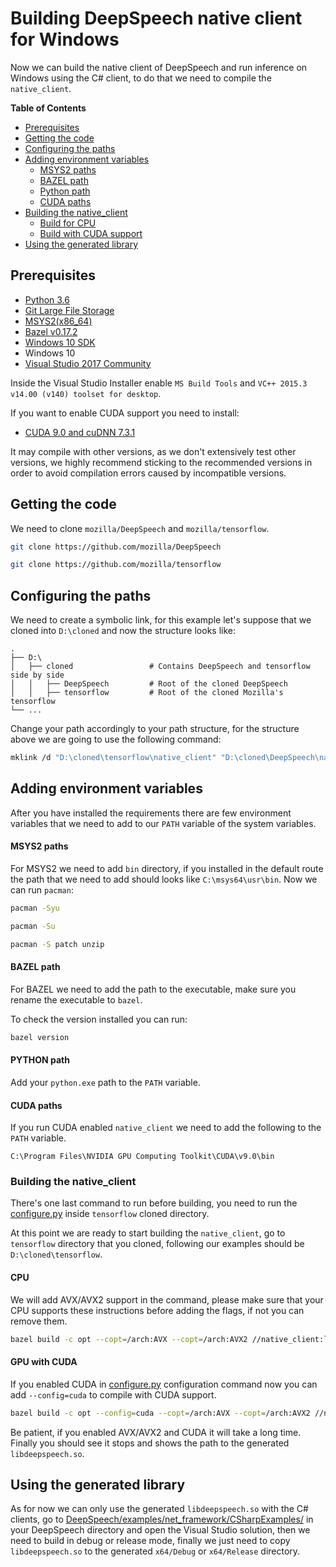 # Building DeepSpeech native client for Windows

Now we can build the native client of DeepSpeech and run inference on Windows using the C# client, to do that we need to compile the `native_client`.

**Table of Contents**

- [Prerequisites](#prerequisites)
- [Getting the code](#getting-the-code)
- [Configuring the paths](#configuring-the-paths)
- [Adding environment variables](#adding-environment-variables)
    - [MSYS2 paths](#msys2-paths)
    - [BAZEL path](#bazel-path)
    - [Python path](#python-path)
    - [CUDA paths](#cuda-paths)
- [Building the native_client](#building-the-native_client)
    - [Build for CPU](#cpu)
    - [Build with CUDA support](#gpu-with-cuda)
- [Using the generated library](#using-the-generated-library)
## Prerequisites

* [Python 3.6](https://www.python.org/)
* [Git Large File Storage](https://git-lfs.github.com/)
* [MSYS2(x86_64)](https://www.msys2.org/)
* [Bazel v0.17.2](https://github.com/bazelbuild/bazel/releases)
* [Windows 10 SDK](https://developer.microsoft.com/en-us/windows/downloads/windows-10-sdk)
* Windows 10
* [Visual Studio 2017 Community](https://visualstudio.microsoft.com/vs/community/) 

Inside the Visual Studio Installer enable `MS Build Tools` and `VC++ 2015.3 v14.00 (v140) toolset for desktop`.

If you want to enable CUDA support you need to install:

* [CUDA 9.0 and cuDNN 7.3.1](https://developer.nvidia.com/cuda-90-download-archive) 

It may compile with other versions, as we don't extensively test other versions, we highly recommend sticking to the recommended versions in order to avoid compilation errors caused by incompatible versions.

## Getting the code

We need to clone `mozilla/DeepSpeech` and `mozilla/tensorflow`.

```bash
git clone https://github.com/mozilla/DeepSpeech
```

```bash
git clone https://github.com/mozilla/tensorflow
```

## Configuring the paths

We need to create a symbolic link, for this example let's suppose that we cloned into `D:\cloned` and now the structure looks like:

    .
    ├── D:\
    │   ├── cloned                 # Contains DeepSpeech and tensorflow side by side
    │   │   ├── DeepSpeech         # Root of the cloned DeepSpeech
    │   │   ├── tensorflow         # Root of the cloned Mozilla's tensorflow 
    └── ...

Change your path accordingly to your path structure, for the structure above we are going to use the following command:

```bash
mklink /d "D:\cloned\tensorflow\native_client" "D:\cloned\DeepSpeech\native_client"
```

## Adding environment variables

After you have installed the requirements there are few environment variables that we need to add to our `PATH` variable of the system variables.

#### MSYS2 paths

For MSYS2 we need to add `bin` directory, if you installed in the default route the path that we need to add should looks like `C:\msys64\usr\bin`. Now we can run `pacman`:

```bash
pacman -Syu
```

```bash
pacman -Su
```

```bash
pacman -S patch unzip
```

#### BAZEL path

For BAZEL we need to add the path to the executable, make sure you rename the executable to `bazel`.

To check the version installed you can run:

```bash
bazel version
```

#### PYTHON path

Add your `python.exe` path to the `PATH` variable.


#### CUDA paths

If you run CUDA enabled `native_client` we need to add the following to the `PATH` variable.

```
C:\Program Files\NVIDIA GPU Computing Toolkit\CUDA\v9.0\bin
```

### Building the native_client

There's one last command to run before building, you need to run the [configure.py](https://github.com/mozilla/tensorflow/blob/master/configure.py) inside `tensorflow` cloned directory.

At this point we are ready to start building the `native_client`, go to `tensorflow` directory that you cloned, following our examples should be `D:\cloned\tensorflow`.  

#### CPU
We will add AVX/AVX2 support in the command, please make sure that your CPU supports these instructions before adding the flags, if not you can remove them.

```bash
bazel build -c opt --copt=/arch:AVX --copt=/arch:AVX2 //native_client:libdeepspeech.so
```


#### GPU with CUDA
If you enabled CUDA in [configure.py](https://github.com/mozilla/tensorflow/blob/master/configure.py) configuration command now you can add `--config=cuda` to compile with CUDA support.

```bash
bazel build -c opt --config=cuda --copt=/arch:AVX --copt=/arch:AVX2 //native_client:libdeepspeech.so
```

Be patient, if you enabled AVX/AVX2 and CUDA it will take a long time. Finally you should see it stops and shows the path to the generated `libdeepspeech.so`.


## Using the generated library

As for now we can only use the generated `libdeepspeech.so` with the C# clients, go to [DeepSpeech/examples/net_framework/CSharpExamples/](https://github.com/mozilla/DeepSpeech/tree/master/examples/net_framework/CSharpExamples) in your DeepSpeech directory and open the Visual Studio solution, then we need to build in debug or release mode, finally we just need to copy `libdeepspeech.so` to the generated `x64/Debug` or `x64/Release` directory.
